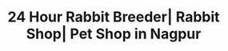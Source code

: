 ---
title: "24 Hour Rabbit Breeder| Rabbit Shop| Pet Shop in Nagpur"
url: /nagpur-city/24-hour-rabbit-breeder-rabbit-shop-pet-shop-in-nagpur/
shop: pet
---